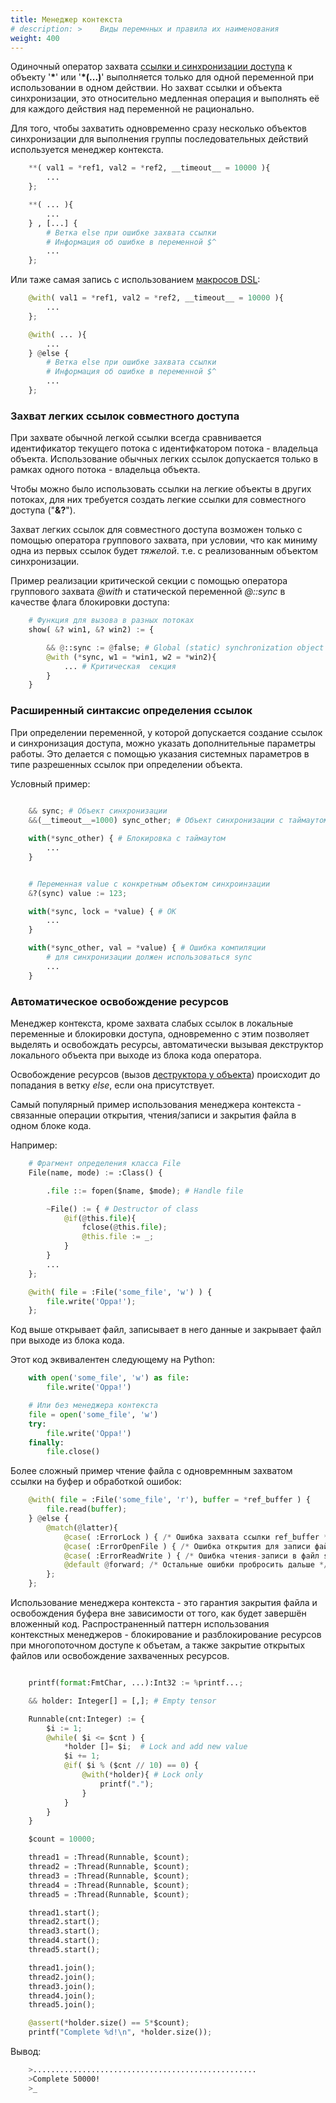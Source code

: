 ```yaml
---
title: Менеджер контекста
# description: >    Виды перемнных и правила их наименования
weight: 400
---
```


Одиночный оператор захвата [ссылки и синхронизации доступа](/ru/docs/syntax/memory/) к объекту '**\***' или '**\*(...)**'
выполняется только для одной переменной при использовании в одном действии.
Но захват ссылки и объекта синхронизации, это относительно медленная операция и выполнять её для каждого действия над переменной не рационально.

Для того, чтобы захватить одновременно сразу несколько объектов синхронизации 
для выполнения группы последовательных действий используется менеджер контекста.


```python
    **( val1 = *ref1, val2 = *ref2, __timeout__ = 10000 ){
        ...
    };

    **( ... ){
        ...
    } , [...] {
        # Ветка else при ошибке захвата ссылки
        # Информация об ошибке в переменной $^
        ...
    };
```

Или таже самая запись с использованием [макросов DSL](/ru/docs/syntax/dsl/):
```python
    @with( val1 = *ref1, val2 = *ref2, __timeout__ = 10000 ){
        ...
    };

    @with( ... ){
        ...
    } @else {
        # Ветка else при ошибке захвата ссылки
        # Информация об ошибке в переменной $^
        ...
    };
```


### Захват легких ссылок совместного доступа

При захвате обычной легкой ссылки всегда сравнивается идентификатор текущего потока с идентифкатором потока - владельца объекта.
Использование обычных легких ссылок допускается только в рамках одного потока - владельца объекта.

Чтобы можно было использовать ссылки на легкие объекты в других потоках, для них требуется создать легкие ссылки для совместного доступа ("**&?**").

Захват легких ссылок для совместного доступа возможен только с помощью оператора группового захвата, 
при условии, что как миниму одна из первых ссылок будет *тяжелой*. т.е. с реализованным объектом синхронизации.

Пример реализации критической секции с помощью оператора группового захвата *@with* 
и статической переменной *@::sync* в качестве флага блокировки доступа:

```python
    # Функция для вызова в разных потоках
    show( &? win1, &? win2) := {

        && @::sync := @false; # Global (static) synchronization object
        @with (*sync, w1 = *win1, w2 = *win2){
            ... # Критическая  секция
        }
    }
```

### Расширенный синтаксис определения ссылок

При определении переменной, у которой допускается создание ссылок и синхронизация доступа, можно указать дополнительные параметры работы.
Это делается с помощью указания системных параметров в типе разрешенных ссылок при определении объекта.

Условный пример:
```python
    
    && sync; # Объект синхронизации
    &&(__timeout__=1000) sync_other; # Объект синхронизации c таймаутом на блокировку

    with(*sync_other) { # Блокировка с таймаутом
        ... 
    } 


    # Переменная value с конкретным объектом синхроинзации
    &?(sync) value := 123;

    with(*sync, lock = *value) { # ОК
        ... 
    } 

    with(*sync_other, val = *value) { # Ошибка компиляции 
        # для синхронизации должен использоваться sync
        ... 
    } 

```




### Автоматическое освобождение ресурсов

Менеджер контекста, кроме захвата слабых ссылок в локальные переменные и блокировки доступа, 
одновременно с этим позволяет выделять и освобождать ресурсы, 
автоматически вызывая декструктор локального объекта при выходе из блока кода оператора. 

Освобождение ресурсов (вызов [деструктора у объекта](/ru/docs/types/class/)) происходит до попадания в ветку *else*, если она присутствует.

Самый популярный пример использования менеджера контекста - 
связанные операции открытия, чтения/записи и закрытия файла в одном блоке кода. 

Например:
```python
    # Фрагмент определения класса File
    File(name, mode) := :Class() {

        .file ::= fopen($name, $mode); # Handle file

        ~File() := { # Destructor of class
            @if(@this.file){
                fclose(@this.file);
                @this.file := _;
            }
        }
        ...
    };

    @with( file = :File('some_file', 'w') ) {
        file.write('Oppa!');
    };
```

Код выше открывает файл, записывает в него данные и закрывает файл при выходе из блока кода. 

Этот код эквивалентен следующему на Python:
```python
    with open('some_file', 'w') as file:
        file.write('Oppa!')

    # Или без менеджера контекста
    file = open('some_file', 'w')
    try:
        file.write('Oppa!')
    finally:
        file.close()
```

Более сложный пример чтение файла с одновремнным захватом ссылки на буфер и обработкой ошибок:
```python
    @with( file = :File('some_file', 'r'), buffer = *ref_buffer ) {
        file.read(buffer);
    } @else {
        @match(@latter){
            @case( :ErrorLock ) { /* Ошибка захвата ссылки ref_buffer */ };
            @case( :ErrorOpenFile ) { /* Ошибка открытия для записи файла some_file */ };
            @case( :ErrorReadWrite ) { /* Ошибка чтения-записи в файл some_file */ };
            @default @forward; /* Остальные ошибки пробросить дальше */
        };
    };
```

Использование менеджера контекста - это гарантия закрытия файла и освобождения буфера вне зависимости от того, 
как будет завершён вложенный код. Распространенный паттерн использования контекстных менеджеров - блокирование и разблокирование ресурсов
при многопоточном доступе к объетам, а также закрытие открытых файлов или освобождение захваченных ресурсов.

```python

    printf(format:FmtChar, ...):Int32 := %printf...;

    && holder: Integer[] = [,]; # Empty tensor

    Runnable(cnt:Integer) := {
        $i := 1;
        @while( $i <= $cnt ) {
            *holder []= $i;  # Lock and add new value
            $i += 1;
            @if( $i % ($cnt // 10) == 0) {
                @with(*holder){ # Lock only
                    printf(".");
                }
            }
        }
    }

    $count = 10000;

    thread1 = :Thread(Runnable, $count);
    thread2 = :Thread(Runnable, $count);
    thread3 = :Thread(Runnable, $count);
    thread4 = :Thread(Runnable, $count);
    thread5 = :Thread(Runnable, $count);

    thread1.start();
    thread2.start();
    thread3.start();
    thread4.start();
    thread5.start();

    thread1.join();
    thread2.join();
    thread3.join();
    thread4.join();
    thread5.join();

    @assert(*holder.size() == 5*$count);
    printf("Complete %d!\n", *holder.size());
```

Вывод:
```bash
    >..................................................
    >Complete 50000!
    >_
```
